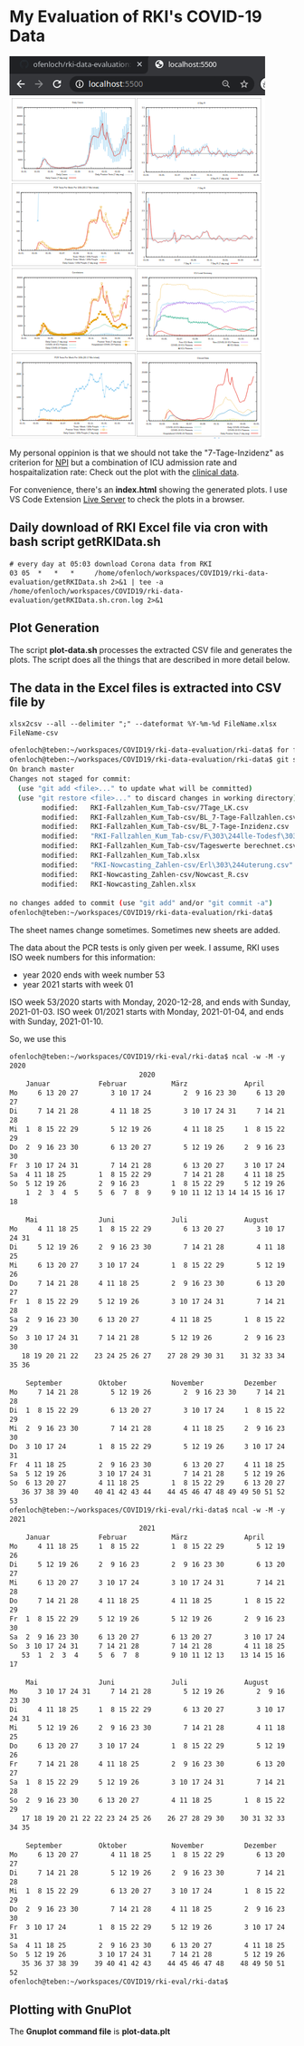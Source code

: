# My Evaluation of RKI's COVID-19 Data

![My Evaluation of RKI's COVID-19 Data](./rki-data-evaluation.png "Clinical Data")

My personal oppinion is that we should not take the "7-Tage-Inzidenz" as criterion for [NPI](https://en.wikipedia.org/wiki/Non-pharmaceutical_intervention_(epidemiology)) but a combination of ICU admission rate and hospaitalization rate: Check out the plot with the [clinical data](https://github.com/ofenloch/rki-data-evaluation/blob/main./graph_clinical_data.svg).

For convenience, there's an **index.html** showing the generated plots. I use VS Code Extension 
[Live Server](https://marketplace.visualstudio.com/items?itemName=ritwickdey.LiveServer) to check the plots in a browser.
## Daily **download** of RKI Excel file via cron with bash script **getRKIData.sh**

    # every day at 05:03 download Corona data from RKI
    03 05  *   *   *     /home/ofenloch/workspaces/COVID19/rki-data-evaluation/getRKIData.sh 2>&1 | tee -a /home/ofenloch/workspaces/COVID19/rki-data-evaluation/getRKIData.sh.cron.log 2>&1

## Plot Generation

The script **plot-data.sh** processes the extracted CSV file and generates the plots. The script does all the 
things that are described in more detail below.


## The data in the Excel files is **extracted into CSV** file by

    xlsx2csv --all --delimiter ";" --dateformat %Y-%m-%d FileName.xlsx FileName-csv

```bash
ofenloch@teben:~/workspaces/COVID19/rki-data-evaluation/rki-data$ for f in *.xlsx ; do xlsx2csv --all --delimiter ";" --dateformat %Y-%m-%d ${f} $(basename ${f} .xlsx)-csv ; done 
ofenloch@teben:~/workspaces/COVID19/rki-data-evaluation/rki-data$ git status
On branch master
Changes not staged for commit:
  (use "git add <file>..." to update what will be committed)
  (use "git restore <file>..." to discard changes in working directory)
        modified:   RKI-Fallzahlen_Kum_Tab-csv/7Tage_LK.csv
        modified:   RKI-Fallzahlen_Kum_Tab-csv/BL_7-Tage-Fallzahlen.csv
        modified:   RKI-Fallzahlen_Kum_Tab-csv/BL_7-Tage-Inzidenz.csv
        modified:   "RKI-Fallzahlen_Kum_Tab-csv/F\303\244lle-Todesf\303\244lle-gesamt.csv"
        modified:   RKI-Fallzahlen_Kum_Tab-csv/Tageswerte berechnet.csv
        modified:   RKI-Fallzahlen_Kum_Tab.xlsx
        modified:   "RKI-Nowcasting_Zahlen-csv/Erl\303\244uterung.csv"
        modified:   RKI-Nowcasting_Zahlen-csv/Nowcast_R.csv
        modified:   RKI-Nowcasting_Zahlen.xlsx

no changes added to commit (use "git add" and/or "git commit -a")
ofenloch@teben:~/workspaces/COVID19/rki-data-evaluation/rki-data$ 
```

The sheet names change sometimes. Sometimes new sheets are added.

The data about the PCR tests is only given per week. I assume, RKI uses ISO week numbers for this information:
* year 2020 ends with week number 53
* year 2021 starts with week 01

ISO week 53/2020 starts with Monday, 2020-12-28, and ends with Sunday, 2021-01-03.
ISO week 01/2021 starts with Monday, 2021-01-04, and ends with Sunday, 2021-01-10.

So, we use this

    ofenloch@teben:~/workspaces/COVID19/rki-eval/rki-data$ ncal -w -M -y 2020
                                    2020
        Januar            Februar           März              April             
    Mo     6 13 20 27        3 10 17 24        2  9 16 23 30     6 13 20 27   
    Di     7 14 21 28        4 11 18 25        3 10 17 24 31     7 14 21 28   
    Mi  1  8 15 22 29        5 12 19 26        4 11 18 25     1  8 15 22 29   
    Do  2  9 16 23 30        6 13 20 27        5 12 19 26     2  9 16 23 30   
    Fr  3 10 17 24 31        7 14 21 28        6 13 20 27     3 10 17 24      
    Sa  4 11 18 25        1  8 15 22 29        7 14 21 28     4 11 18 25      
    So  5 12 19 26        2  9 16 23        1  8 15 22 29     5 12 19 26      
        1  2  3  4  5     5  6  7  8  9     9 10 11 12 13 14 14 15 16 17 18   

        Mai               Juni              Juli              August            
    Mo     4 11 18 25     1  8 15 22 29        6 13 20 27        3 10 17 24 31
    Di     5 12 19 26     2  9 16 23 30        7 14 21 28        4 11 18 25   
    Mi     6 13 20 27     3 10 17 24        1  8 15 22 29        5 12 19 26   
    Do     7 14 21 28     4 11 18 25        2  9 16 23 30        6 13 20 27   
    Fr  1  8 15 22 29     5 12 19 26        3 10 17 24 31        7 14 21 28   
    Sa  2  9 16 23 30     6 13 20 27        4 11 18 25        1  8 15 22 29   
    So  3 10 17 24 31     7 14 21 28        5 12 19 26        2  9 16 23 30   
       18 19 20 21 22    23 24 25 26 27    27 28 29 30 31    31 32 33 34 35 36

        September         Oktober           November          Dezember          
    Mo     7 14 21 28        5 12 19 26        2  9 16 23 30     7 14 21 28   
    Di  1  8 15 22 29        6 13 20 27        3 10 17 24     1  8 15 22 29   
    Mi  2  9 16 23 30        7 14 21 28        4 11 18 25     2  9 16 23 30   
    Do  3 10 17 24        1  8 15 22 29        5 12 19 26     3 10 17 24 31   
    Fr  4 11 18 25        2  9 16 23 30        6 13 20 27     4 11 18 25      
    Sa  5 12 19 26        3 10 17 24 31        7 14 21 28     5 12 19 26      
    So  6 13 20 27        4 11 18 25        1  8 15 22 29     6 13 20 27      
       36 37 38 39 40    40 41 42 43 44    44 45 46 47 48 49 49 50 51 52 53   
    ofenloch@teben:~/workspaces/COVID19/rki-eval/rki-data$ ncal -w -M -y 2021
                                    2021
        Januar            Februar           März              April             
    Mo     4 11 18 25     1  8 15 22        1  8 15 22 29        5 12 19 26   
    Di     5 12 19 26     2  9 16 23        2  9 16 23 30        6 13 20 27   
    Mi     6 13 20 27     3 10 17 24        3 10 17 24 31        7 14 21 28   
    Do     7 14 21 28     4 11 18 25        4 11 18 25        1  8 15 22 29   
    Fr  1  8 15 22 29     5 12 19 26        5 12 19 26        2  9 16 23 30   
    Sa  2  9 16 23 30     6 13 20 27        6 13 20 27        3 10 17 24      
    So  3 10 17 24 31     7 14 21 28        7 14 21 28        4 11 18 25      
       53  1  2  3  4     5  6  7  8        9 10 11 12 13    13 14 15 16 17   

        Mai               Juni              Juli              August            
    Mo     3 10 17 24 31     7 14 21 28        5 12 19 26        2  9 16 23 30
    Di     4 11 18 25     1  8 15 22 29        6 13 20 27        3 10 17 24 31
    Mi     5 12 19 26     2  9 16 23 30        7 14 21 28        4 11 18 25   
    Do     6 13 20 27     3 10 17 24        1  8 15 22 29        5 12 19 26   
    Fr     7 14 21 28     4 11 18 25        2  9 16 23 30        6 13 20 27   
    Sa  1  8 15 22 29     5 12 19 26        3 10 17 24 31        7 14 21 28   
    So  2  9 16 23 30     6 13 20 27        4 11 18 25        1  8 15 22 29   
       17 18 19 20 21 22 22 23 24 25 26    26 27 28 29 30    30 31 32 33 34 35

        September         Oktober           November          Dezember          
    Mo     6 13 20 27        4 11 18 25     1  8 15 22 29        6 13 20 27   
    Di     7 14 21 28        5 12 19 26     2  9 16 23 30        7 14 21 28   
    Mi  1  8 15 22 29        6 13 20 27     3 10 17 24        1  8 15 22 29   
    Do  2  9 16 23 30        7 14 21 28     4 11 18 25        2  9 16 23 30   
    Fr  3 10 17 24        1  8 15 22 29     5 12 19 26        3 10 17 24 31   
    Sa  4 11 18 25        2  9 16 23 30     6 13 20 27        4 11 18 25      
    So  5 12 19 26        3 10 17 24 31     7 14 21 28        5 12 19 26      
       35 36 37 38 39    39 40 41 42 43    44 45 46 47 48    48 49 50 51 52   
    ofenloch@teben:~/workspaces/COVID19/rki-eval/rki-data$ 

## Plotting with GnuPlot

The **Gnuplot command file** is **plot-data.plt**

